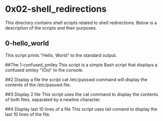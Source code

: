 # 0x02-shell_redirections
This directory contains shell scripts related to shell redirections. Below is a description of the scripts and their purposes.

## 0-hello_world
This script prints "Hello, World" to the standard output.

##The 1-confused_smiley
This script is a simple Bash script that displays a confused smiley "(Ôo)' to the console.

##2 Display a file
the script cat /etc/passwd command will display the contents of the /etc/passwd file.

##3 Display 2 file
This script uses the cat command to display the contents of both files, separated by a newline character.

##4 Display last 10 lines of a file
This script uses tail comand to display the last 10 lines of the file.

